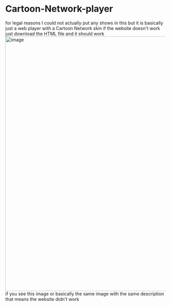 # Cartoon-Network-player
for legal reasons I could not actually put any shows in this but it is basically just a web player with a Cartoon Network skin 
if the website doesn't work just download the HTML file and it should work
<img width="1760" height="803" alt="image" src="https://github.com/user-attachments/assets/ce2d53aa-6701-4cdf-9b96-df9265fda159" />
if you see this image or basically the same image with the same description that means the website didn't work
